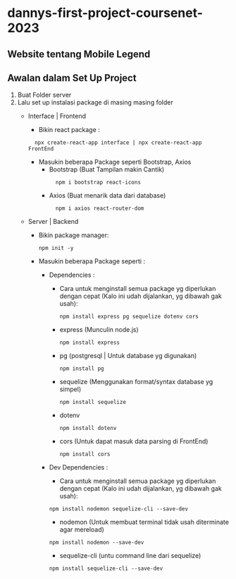 # dannys-first-project-coursenet-2023

## Website tentang Mobile Legend

## Awalan dalam Set Up Project

1. Buat Folder server
2. Lalu set up instalasi package di masing masing folder
   - Interface | Frontend
     - Bikin react package : 
      ```
        npx create-react-app interface | npx create-react-app FrontEnd
      ```
      - Masukin beberapa Package seperti Bootstrap, Axios
        - Bootstrap (Buat Tampilan makin Cantik)
          ```
            npm i bootstrap react-icons
          ```
        - Axios (Buat menarik data dari database)
          ```
            npm i axios react-router-dom
          ```

   - Server | Backend
     - Bikin package manager:
       ```
       npm init -y
       ```
     - Masukin beberapa Package seperti :
       - Dependencies :

          - Cara untuk menginstall semua package yg diperlukan dengan cepat (Kalo ini udah dijalankan, yg dibawah gak usah):
            ```
            npm install express pg sequelize dotenv cors
            ```            
          - express (Munculin node.js)
            ```
            npm install express
            ```

          - pg (postgresql | Untuk database yg digunakan)
            ```
            npm install pg
            ```

          - sequelize (Menggunakan format/syntax database yg simpel)
            ```
            npm install sequelize
            ```

          - dotenv 
            ```
            npm install dotenv
            ```

          - cors (Untuk dapat masuk data parsing di FrontEnd) 
            ```
            npm install cors
            ```

       - Dev Dependencies :
         - Cara untuk menginstall semua package yg diperlukan dengan cepat (Kalo ini udah dijalankan, yg dibawah gak usah):
         ```
         npm install nodemon sequelize-cli --save-dev
         ```
         - nodemon (Untuk membuat terminal tidak usah diterminate agar mereload)
         ```
         npm install nodemon --save-dev
         ```
         - sequelize-cli (untu command line dari sequelize)
         ```
         npm install sequelize-cli --save-dev
         ```
         ```
         ```